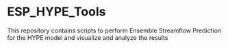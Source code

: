 # ESP_HYPE_Tools
This repository contains scripts to perform Ensemble Streamflow Prediction for the HYPE model and visualize and analyze the results
